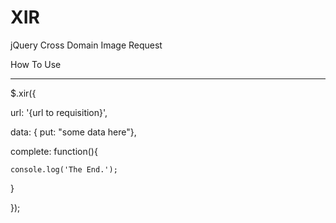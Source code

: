 XIR
===

jQuery Cross Domain Image Request

How To Use
__________

$.xir({

  url: '{url to requisition}',

  data: { put: "some data here"},

  complete: function(){

    console.log('The End.');

  }

});
